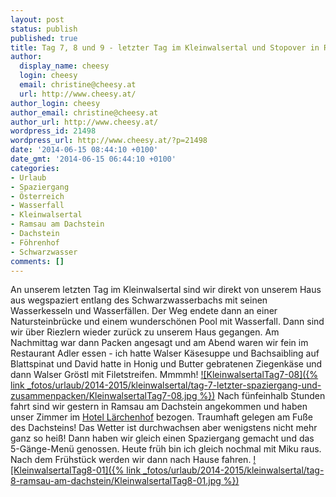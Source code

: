 ```yaml
---
layout: post
status: publish
published: true
title: Tag 7, 8 und 9 - letzter Tag im Kleinwalsertal und Stopover in Ramsau am Dachstein
author:
  display_name: cheesy
  login: cheesy
  email: christine@cheesy.at
  url: http://www.cheesy.at/
author_login: cheesy
author_email: christine@cheesy.at
author_url: http://www.cheesy.at/
wordpress_id: 21498
wordpress_url: http://www.cheesy.at/?p=21498
date: '2014-06-15 08:44:10 +0100'
date_gmt: '2014-06-15 06:44:10 +0100'
categories:
- Urlaub
- Spaziergang
- Österreich
- Wasserfall
- Kleinwalsertal
- Ramsau am Dachstein
- Dachstein
- Föhrenhof
- Schwarzwasser
comments: []
---
```

An unserem letzten Tag im Kleinwalsertal sind wir direkt von unserem Haus aus wegspaziert entlang des Schwarzwasserbachs mit seinen Wasserkesseln und Wasserfällen. Der Weg endete dann an einer Natursteinbrücke und einem wunderschönen Pool mit Wasserfall.
Dann sind wir über Riezlern wieder zurück zu unserem Haus gegangen.
Am Nachmittag war dann Packen angesagt und am Abend waren wir fein im Restaurant Adler essen - ich hatte Walser Käsesuppe und Bachsaibling auf Blattspinat und David hatte in Honig und Butter gebratenen Ziegenkäse und dann Walser Gröstl mit Filetstreifen. Mmmmh!
[![KleinwalsertalTag7-08]({% link _fotos/urlaub/2014-2015/kleinwalsertal/tag-7-letzter-spaziergang-und-zusammenpacken/KleinwalsertalTag7-08.jpg %})](http://www.cheesy.at/fotos/urlaub/kleinwalsertal/tag-7-letzter-spaziergang-und-zusammenpacken/ "Tag 7 – Letzter Spaziergang und Zusammenpacken")
Nach fünfeinhalb Stunden fahrt sind wir gestern in Ramsau am Dachstein angekommen und haben unser Zimmer im [Hotel Lärchenhof](http://www.hotel-laerchenhof.at/) bezogen.
Traumhaft gelegen am Fuße des Dachsteins! Das Wetter ist durchwachsen aber wenigstens nicht mehr ganz so heiß! Dann haben wir gleich einen Spaziergang gemacht und das 5-Gänge-Menü genossen.
Heute früh bin ich gleich nochmal mit Miku raus. Nach dem Frühstück werden wir dann nach Hause fahren.
[![KleinwalsertalTag8-01]({% link _fotos/urlaub/2014-2015/kleinwalsertal/tag-8-ramsau-am-dachstein/KleinwalsertalTag8-01.jpg %})](http://www.cheesy.at/fotos/urlaub/kleinwalsertal/tag-8-ramsau-am-dachstein/ "Tag 8 – Ramsau am Dachstein")
